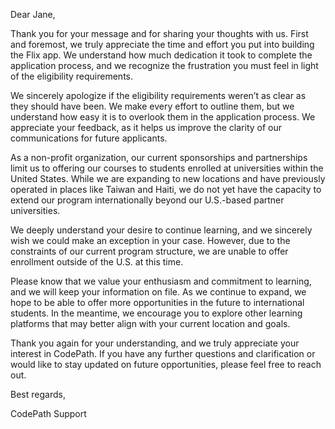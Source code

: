 Dear Jane,

Thank you for your message and for sharing your thoughts with us. First and foremost, we truly appreciate the time and effort you put into building the Flix app. We understand how much dedication it took to complete the application process, and we recognize the frustration you must feel in light of the eligibility requirements.

We sincerely apologize if the eligibility requirements weren’t as clear as they should have been. We make every effort to outline them, but we understand how easy it is to overlook them in the application process. We appreciate your feedback, as it helps us improve the clarity of our communications for future applicants.

As a non-profit organization, our current sponsorships and partnerships limit us to offering our courses to students enrolled at universities within the United States. While we are expanding to new locations and have previously operated in places like Taiwan and Haiti, we do not yet have the capacity to extend our program internationally beyond our U.S.-based partner universities.

We deeply understand your desire to continue learning, and we sincerely wish we could make an exception in your case. However, due to the constraints of our current program structure, we are unable to offer enrollment outside of the U.S. at this time.

Please know that we value your enthusiasm and commitment to learning, and we will keep your information on file. As we continue to expand, we hope to be able to offer more opportunities in the future to international students. In the meantime, we encourage you to explore other learning platforms that may better align with your current location and goals.

Thank you again for your understanding, and we truly appreciate your interest in CodePath. If you have any further questions and clarification or would like to stay updated on future opportunities, please feel free to reach out.

Best regards,

CodePath Support
